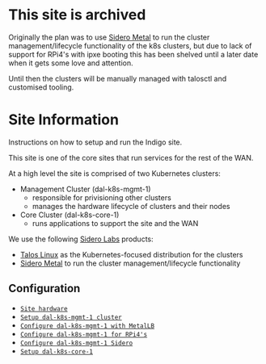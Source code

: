 # This site is archived

Originally the plan was to use [Sidero Metal](https://www.sidero.dev/) to run the cluster management/lifecycle functionality of the k8s clusters, but due to lack of support for RPi4's with ipxe booting this has been shelved until a later date when it gets some love and attention.

Until then the clusters will be manually managed with talosctl and customised tooling.


# Site Information

Instructions on how to setup and run the Indigo site.

This site is one of the core sites that run services for the rest of the WAN.

At a high level the site is comprised of two Kubernetes clusters:
* Management Cluster (dal-k8s-mgmt-1)
  * responsible for privisioning other clusters
  * manages the hardware lifecycle of clusters and their nodes
* Core Cluster (dal-k8s-core-1)
  * runs applications to support the site and the WAN

We use the following [Sidero Labs](https://www.siderolabs.com/) products:
* [Talos Linux](https://www.talos.dev/) as the Kubernetes-focused distribution for the clusters
* [Sidero Metal](https://www.sidero.dev/) to run the cluster management/lifecycle functionality

## Configuration

* [`Site hardware`](docs/HARDWARE.md)
* [`Setup dal-k8s-mgmt-1 cluster`](docs/CLUSTER-MGMT-BOOTSTRAP.md)
* [`Configure dal-k8s-mgmt-1 with MetalLB`](docs/CLUSTER-MGMT-METALLB.md)
* [`Configure dal-k8s-mgmt-1 for RPi4's`](docs/CLUSTER-MGMT-SIDERO.md)
* [`Configure dal-k8s-mgmt-1 Sidero`](docs/CLUSTER-MGMT-SIDERO-CONFIGURE.md)
* [`Setup dal-k8s-core-1`](docs/CLUSTER-CORE-BOOTSTRAP.md)
